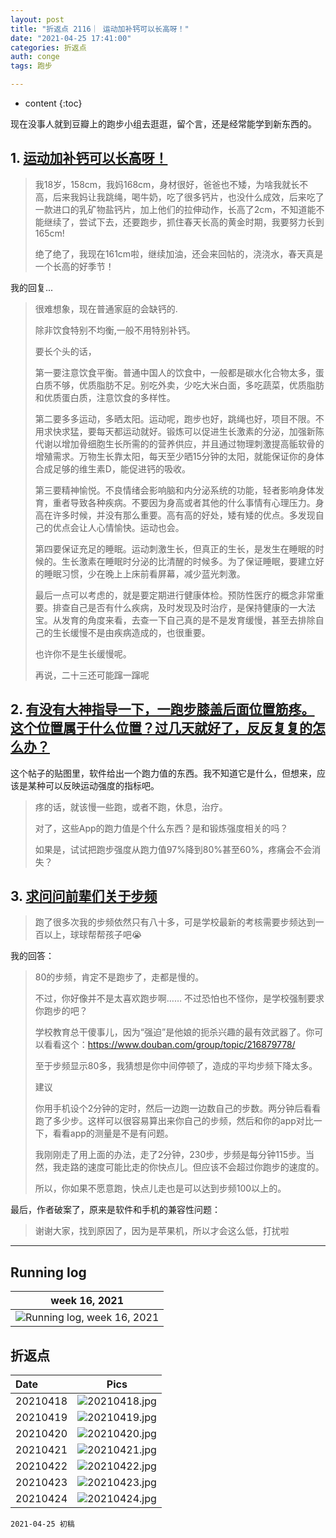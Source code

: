 ```yaml
---
layout: post
title: "折返点 2116｜ 运动加补钙可以长高呀！"
date: "2021-04-25 17:41:00"
categories: 折返点
auth: conge
tags: 跑步

---
```

* content
{:toc}

现在没事人就到豆瓣上的跑步小组去逛逛，留个言，还是经常能学到新东西的。

## 1. [运动加补钙可以长高呀！](https://www.douban.com/group/topic/221976673/?start=0#3146813967)

> 我18岁，158cm，我妈168cm，身材很好，爸爸也不矮，为啥我就长不高，后来我妈让我跳绳，喝牛奶，吃了很多钙片，也没什么成效，后来吃了一款进口的乳矿物盐钙片，加上他们的拉伸动作，长高了2cm，不知道能不能继续了，尝试下去，还要跑步，抓住春天长高的黄金时期，我要努力长到165cm!
>
> 绝了绝了，我现在161cm啦，继续加油，还会来回帖的，浇浇水，春天真是一个长高的好季节！

我的回复...





> 很难想象，现在普通家庭的会缺钙的.
> 
> 除非饮食特别不均衡,一般不用特别补钙。
> 
> 要长个头的话，
> 
> 第一要注意饮食平衡。普通中国人的饮食中，一般都是碳水化合物太多，蛋白质不够，优质脂肪不足。别吃外卖，少吃大米白面，多吃蔬菜，优质脂肪和优质蛋白质，注意饮食的多样性。
> 
> 第二要多多运动，多晒太阳。运动呢，跑步也好，跳绳也好，项目不限。不用求快求猛，要每天都运动就好。锻炼可以促进生长激素的分泌，加强新陈代谢以增加骨细胞生长所需的的营养供应，并且通过物理刺激提高骺软骨的增殖需求。万物生长靠太阳，每天至少晒15分钟的太阳，就能保证你的身体合成足够的维生素D，能促进钙的吸收。
> 
> 第三要精神愉悦。不良情绪会影响脑和内分泌系统的功能，轻者影响身体发育，重者导致各种疾病。不要因为身高或者其他的什么事情有心理压力。身高在许多时候，并没有那么重要。高有高的好处，矮有矮的优点。多发现自己的优点会让人心情愉快。运动也会。
> 
> 第四要保证充足的睡眠。运动刺激生长，但真正的生长，是发生在睡眠的时候的。生长激素在睡眠时分泌的比清醒的时候多。为了保证睡眠，要建立好的睡眠习惯，少在晚上上床前看屏幕，减少蓝光刺激。
> 
> 最后一点可以考虑的，就是要定期进行健康体检。预防性医疗的概念非常重要。排查自己是否有什么疾病，及时发现及时治疗，是保持健康的一大法宝。从发育的角度来看，去查一下自己真的是不是发育缓慢，甚至去排除自己的生长缓慢不是由疾病造成的，也很重要。
> 
> 也许你不是生长缓慢呢。
> 
> 再说，二十三还可能蹿一蹿呢

## 2. [有没有大神指导一下，一跑步膝盖后面位置筋疼。这个位置属于什么位置？过几天就好了，反反复复的怎么办？](https://www.douban.com/group/topic/222372641/?start=0#3150028959)

这个帖子的贴图里，软件给出一个跑力值的东西。我不知道它是什么，但想来，应该是某种可以反映运动强度的指标吧。

> 疼的话，就该慢一些跑，或者不跑，休息，治疗。
>
> 对了，这些App的跑力值是个什么东西？是和锻炼强度相关的吗？
> 
> 如果是，试试把跑步强度从跑力值97%降到80%甚至60%，疼痛会不会消失？

## 3. [求问问前辈们关于步频](https://www.douban.com/group/topic/222354655/)

> 跑了很多次我的步频依然只有八十多，可是学校最新的考核需要步频达到一百以上，球球帮帮孩子吧😭

我的回答：

> 80的步频，肯定不是跑步了，走都是慢的。
> 
> 不过，你好像并不是太喜欢跑步啊…… 不过恐怕也不怪你，是学校强制要求你跑步的吧？
> 
> 学校教育总干傻事儿，因为“强迫”是他娘的扼杀兴趣的最有效武器了。你可以看看这个：https://www.douban.com/group/topic/216879778/
> 
> 至于步频显示80多，我猜想是你中间停顿了，造成的平均步频下降太多。
> 
> 建议
> 
> 你用手机设个2分钟的定时，然后一边跑一边数自己的步数。两分钟后看看跑了多少步。这样可以很容易算出来你自己的步频，然后和你的app对比一下，看看app的测量是不是有问题。
> 
> 我刚刚走了用上面的办法，走了2分钟，230步，步频是每分钟115步。当然，我走路的速度可能比走的你快点儿。但应该不会超过你跑步的速度的。
> 
> 所以，你如果不愿意跑，快点儿走也是可以达到步频100以上的。

最后，作者破案了，原来是软件和手机的兼容性问题：

> 谢谢大家，找到原因了，因为是苹果机，所以才会这么低，打扰啦
> 

----

## Running log

|week 16, 2021|
|:----:|
|![Running log, week 16, 2021](/assets/images/折返点/2021_wk16.png)|


## 折返点

|Date|Pics|
|:----|:----:|
|20210418|![20210418.jpg](/assets/images/折返点/20210418.jpg)  |
|20210419|![20210419.jpg](/assets/images/折返点/20210419.jpg)  |
|20210420|![20210420.jpg](/assets/images/折返点/20210420.jpg)  |
|20210421|![20210421.jpg](/assets/images/折返点/20210421.jpg)  |
|20210422|![20210422.jpg](/assets/images/折返点/20210422.jpg)  |
|20210423|![20210423.jpg](/assets/images/折返点/20210423.jpg)  |
|20210424|![20210424.jpg](/assets/images/折返点/20210424.jpg)  |


```
2021-04-25 初稿
```